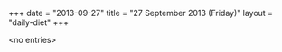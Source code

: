+++
date = "2013-09-27"
title = "27 September 2013 (Friday)"
layout = "daily-diet"
+++


\<no entries\>
